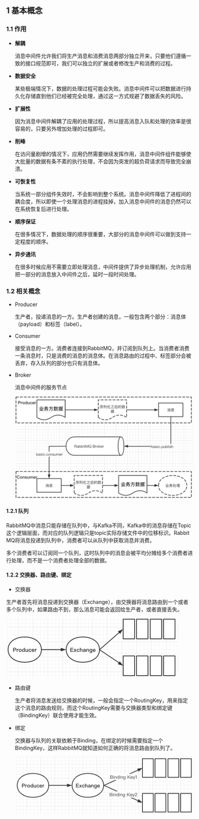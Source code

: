 ## 1 基本概念

### 1.1 作用

- **解耦**

  消息中间件允许我们将生产消息和消费消息两部分独立开来，只要他们遵循一致的接口规范即可，我们可以独立的扩展或者修改生产和消费的过程。

- **数据安全**

  某些极端情况下，数据的处理过程可能会失败。消息中间件可以把数据进行持久化存储直到他们已经被完全处理，通过这一方式规避了数据丢失的风险。

- **扩展性**

  因为消息中间件解耦了应用的处理过程，所以提高消息入队和处理的效率是很容易的，只要另外增加处理的过程即可。

- **削峰**

  在访问量剧增的情况下，应用仍然需要继续发挥作用，消息中间件组件能够使大批量的数据有条不紊的执行处理，不会因为突发的超负荷请求而导致完全崩溃。

- **可恢复性**

  当系统一部分组件失效时，不会影响到整个系统。消息中间件降低了进程间的耦合度，所以即使一个处理消息的进程挂掉，加入消息中间件的消息仍然可以在系统恢复后进行处理。

- **顺序保证**

  在很多情况下，数据处理的顺序很重要，大部分的消息中间件可以做到支持一定程度的顺序。

- **异步通讯**

  在很多时候应用不需要立即处理消息，中间件提供了异步处理机制，允许应用把一部分的消息放入中间件之后，延时一段时间处理。

### 1.2 相关概念

- Producer

  生产者，投递消息的一方。生产者创建的消息，一般包含两个部分：消息体（payload）和标签（label）。

- Consumer

  接受消息的一方。消费者连接到RabbitMQ，并订阅到队列上。当消费者消费一条消息时，只是消费的消息的消息体。在消息路由的过程中、标签部分会被丢弃，存入队列的部分也只有消息体。

- Broker

  消息中间件的服务节点

  <img src="../cache/img/WX20200524-172143@2x.png" alt="WX20200524-172143@2x" style="zoom:50%;" />

#### 1.2.1 队列

​	RabbitMQ中消息只能存储在队列中，与Kafka不同，Kafka中的消息存储在Topic这个逻辑层面，而对应的队列逻辑只是topic实际存储文件中的位移标识。Rabbit MQ将消息投递到队列中，消费者可以从队列中获取消息并消费。

​	多个消费者可以订阅同一个队列，这时队列中的消息会被平均分摊给多个消费者进行处理，而不是一个消费者处理全部的数据。

#### 1.2.2 交换器、路由键、绑定

- 交换器

​	生产者首先将消息投递到交换器（Exchange），由交换器将消息路由到一个或者多个队列中，如果路由不到，那么消息可能会返回给生产者，或者直接丢失。

<img src="../cache/img/WX20200524-175019@2x.png" style="zoom:50%;" />

- 路由键

  生产者将消息发送给交换器的时候，一般会指定一个RoutingKey，用来指定这个消息的路由规则，而这个RoutingKey需要与交换器类型和绑定键（BindingKey）联合使用才能生效。

- 绑定

  交换器与队列的关联依赖于Binding，在绑定的时候需要指定一个BindingKey，这样RabbitMQ就知道如何正确的将消息路由到队列了。

  <img src="../cache/img/WX20200524-175830@2x.png" style="zoom:50%;" />

